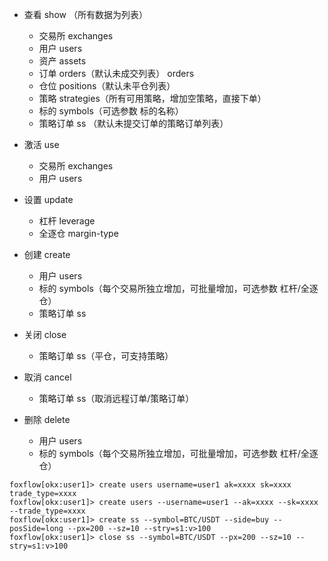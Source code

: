 - 查看 show （所有数据为列表）
    - 交易所 exchanges
    - 用户 users
    - 资产 assets
    - 订单 orders（默认未成交列表） orders
    - 仓位 positions（默认未平仓列表）
    - 策略 strategies（所有可用策略，增加空策略，直接下单）
    - 标的 symbols（可选参数 标的名称）
    - 策略订单 ss （默认未提交订单的策略订单列表）

- 激活 use
  - 交易所 exchanges
  - 用户 users

- 设置 update
    - 杠杆 leverage
    - 全逐仓 margin-type

- 创建 create
  - 用户 users
  - 标的 symbols（每个交易所独立增加，可批量增加，可选参数 杠杆/全逐仓）
  - 策略订单 ss

- 关闭 close 
    - 策略订单 ss（平仓，可支持策略）

- 取消 cancel
    - 策略订单 ss（取消远程订单/策略订单）

- 删除 delete
    - 用户 users
    - 标的 symbols（每个交易所独立增加，可批量增加，可选参数 杠杆/全逐仓）
    

```code
foxflow[okx:user1]> create users username=user1 ak=xxxx sk=xxxx trade_type=xxxx
foxflow[okx:user1]> create users --username=user1 --ak=xxxx --sk=xxxx --trade_type=xxxx
foxflow[okx:user1]> create ss --symbol=BTC/USDT --side=buy --posSide=long --px=200 --sz=10 --stry=s1:v>100
foxflow[okx:user1]> close ss --symbol=BTC/USDT --px=200 --sz=10 --stry=s1:v>100
```


